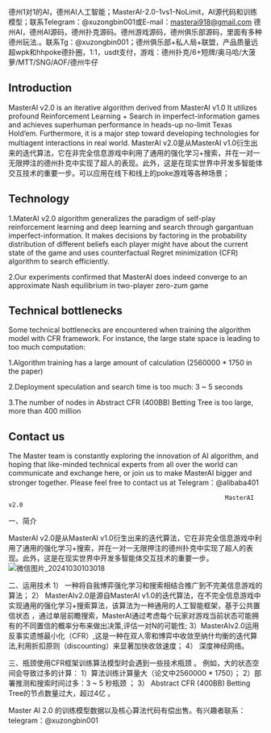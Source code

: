 德州1对1的AI，德州AI人工智能；MasterAI-2.0-1vs1-NoLimit，AI源代码和训练模型；联系Telegram：@xuzongbin001或E-mail：masterai918@gmail.com
德州AI，德州AI源码，德州扑克源码。德州游戏源码，德州俱乐部源码，里面有多种德州玩法.。联系Tg：@xuzongbin001；德州俱乐部+私人局+联盟，产品质量远超wpk和hhpoke德扑圈，1:1，usdt支付，游戏：德州扑克/6+短牌/奥马哈/大菠萝/MTT/SNG/AOF/德州牛仔
## Introduction

MasterAI v2.0 is an iterative algorithm derived from MasterAI v1.0 
It utilizes profound Reinforcement Learning + Search in imperfect-information games and achieves superhuman performance in heads-up no-limit Texas Hold’em. Furthermore, it is a major step toward developing technologies for multiagent interactions in real world.
MasterAI v2.0是从MasterAI v1.0衍生出来的迭代算法，它在非完全信息游戏中利用了通用的强化学习+搜索，并在一对一无限押注的德州扑克中实现了超人的表现。此外，这是在现实世界中开发多智能体交互技术的重要一步。可以应用在线下和线上的poke游戏等各种场景；

## Technology

1.MaterAI v2.0 algorithm generalizes the paradigm of self-play reinforcement learning and deep learning and search through gargantuan imperfect-information. It makes decisions by factoring in the probability distribution of different beliefs each player might have about the current state of the game and uses counterfactual Regret minimization (CFR) algorithm to search efficiently.


2.Our experiments confirmed that MasterAI does indeed converge to an approximate Nash equilibrium in two-player zero-zum game

## Technical bottlenecks

Some technical bottlenecks are encountered when training the algorithm model with CFR framework. For instance, the large state space is leading to too much computation:

1.Algorithm training has a large amount of calculation (2560000 * 1750 in the paper)

2.Deployment speculation and search time is too much: 3 ~ 5 seconds

3.The number of nodes in Abstract CFR (400BB) Betting Tree is too large, more than 400 million

## Contact us

The Master team is constantly exploring the innovation of AI algorithm, and hoping that like-minded technical experts from all over the world can communicate and exchange here, or join us to make MasterAI bigger and stronger together. Please feel free to contact us at Telegram：@alibaba401

                                                                MasterAI v2.0
一、简介

 MasterAI v2.0是从MasterAI v1.0衍生出来的迭代算法，它在非完全信息游戏中利用了通用的强化学习+搜索，并在一对一无限押注的德州扑克中实现了超人的表现。此外，这是在现实世界中开发多智能体交互技术的重要一步。
 ![微信图片_20241030103018](https://github.com/user-attachments/assets/a68c45e7-a4f5-4241-a85d-0a9cb7a85546)

 二、运用技术
 1） 一种将自我博弈强化学习和搜索相结合推广到不完美信息游戏的算法；
 2） MasterAIv2.0是源自MasterAI v1.0的迭代算法，在不完全信息游戏中实现通用的强化学习+搜索算法，该算法为一种通用的人工智能框架，基于公共置信状态 ，通过单层前瞻搜索，MasterAI通过考虑每个玩家对游戏当前状态可能拥有的不同置信的概率分布来做出决策,评估一对N的可能性;
 3）MasterAIv2.0运用反事实遗憾最小化（CFR）,这是一种在双人零和博弈中收敛至纳什均衡的迭代算法,利用折扣原则（discounting）来显著加快收敛速度；
 4） 深度神经网络。
 
 三、瓶颈使用CFR框架训练算法模型时会遇到一些技术瓶颈 。
 例如，大的状态空间会导致过多的计算：
 1）算法训练计算量大（论文中2560000 * 1750）；
 2）部署推测和搜索时间过多：3 ~ 5 秒瓶颈 ；
 3） Abstract CFR (400BB) Betting Tree的节点数量过大，超过4亿 。


Master AI 2.0 的训练模型数据以及核心算法代码有偿出售。有兴趣者联系：telegram：@xuzongbin001

 

